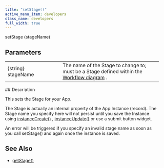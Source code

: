 ```yaml
---
title: "setStage()"
active_menu_item: developers
class_name: developers
full_width: true
---
```



setStage (stageName)

## Parameters

<table>
<tr>
<td width="228">
{string} stageName

</td>
<td width="9">
</td>
<td width="643">
  The name of the Stage to change to; must be a Stage defined within the <a href="/developers/documentation/product-guide/advanced-features/workflow/workflow-diagram">Workflow diagram</a> .

</td>
</tr>
</table>
## Description

This sets the Stage for your App.

The Stage is actually an internal property of the App Instance (record). The Stage name you specify here will not persist until you save the Instance using [instanceCreate()](/developers/documentation/scripting-apis/client-api/instance-data-functions/instancecreate) , [instanceUpdate()](/developers/documentation/scripting-apis/client-api/instance-data-functions/instancesave) or use a submit button widget.

An error will be triggered if you specify an invalid stage name as soon as you call setStage() and again once the instance is saved.

## See Also

 - [getStage()](/developers/documentation/scripting-apis/client-api/workflow-functions/getstage)

